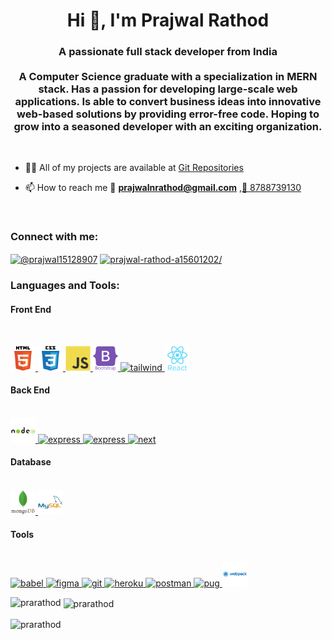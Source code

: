 <h1 align="center">Hi 👋, I'm Prajwal Rathod</h1>
<h3 align="center">A passionate full stack developer from India <br/><br/>
A Computer Science graduate with a specialization in MERN stack. Has a passion for developing large-scale web applications. Is able to convert business ideas into innovative web-based solutions by providing error-free code. Hoping to grow into a seasoned developer with an exciting organization.</h3>
<br/>


- 👨‍💻 All of my projects are available at <a href="https://github.com/prarathod?tab=repositories">Git Repositories</a>

- 📫 How to reach me 📧 **prajwalnrathod@gmail.com** ,<a href="#">📱 8788739130</a>
<br/>

<h3 align="left">Connect with me:</h3>
<p align="left">
<a href="https://twitter.com/@prajwal15128907" target="blank"><img align="center" src="https://raw.githubusercontent.com/rahuldkjain/github-profile-readme-generator/master/src/images/icons/Social/twitter.svg" alt="@prajwal15128907" height="30" width="40" /></a>
<a href="https://linkedin.com/in/prajwal-rathod-a15601202/" target="blank"><img align="center" src="https://raw.githubusercontent.com/rahuldkjain/github-profile-readme-generator/master/src/images/icons/Social/linked-in-alt.svg" alt="prajwal-rathod-a15601202/" height="30" width="40" /></a>
</p>


<h3 align="left">Languages and Tools:</h3>
<h4 align="left">Front End</h4>
<br/>
<p align="left"> 
    <a href="https://www.w3.org/html/" target="_blank" rel="noreferrer"> 
    <img src="https://raw.githubusercontent.com/devicons/devicon/master/icons/html5/html5-original-wordmark.svg" alt="html5" width="40" height="40" margin="100"/> 
  </a> 
    <a href="https://www.w3schools.com/css/" target="_blank" rel="noreferrer"> 
    <img src="https://raw.githubusercontent.com/devicons/devicon/master/icons/css3/css3-original-wordmark.svg" alt="css3" width="40" height="40"/> 
  </a> 
  <a href="https://developer.mozilla.org/en-US/docs/Web/JavaScript" target="_blank" rel="noreferrer"> 
  <img src="https://raw.githubusercontent.com/devicons/devicon/master/icons/javascript/javascript-original.svg" alt="javascript" width="40" height="40"/> 
  </a>
    <a href="https://getbootstrap.com" target="_blank" rel="noreferrer"> 
  <img src="https://raw.githubusercontent.com/devicons/devicon/master/icons/bootstrap/bootstrap-plain-wordmark.svg" alt="bootstrap" width="40" height="40"/> 
  </a>
  <a href="https://tailwindcss.com/" target="_blank" rel="noreferrer"> 
    <img src="https://www.vectorlogo.zone/logos/tailwindcss/tailwindcss-icon.svg" alt="tailwind" width="40" height="40"/> 
  </a>
   <a href="https://reactjs.org/" target="_blank" rel="noreferrer"> 
    <img src="https://raw.githubusercontent.com/devicons/devicon/master/icons/react/react-original-wordmark.svg" alt="react" width="40" height="40"/> 
  </a> 
  
  
    
<br/>
<h4 align="left">Back End</h4>
<br/>

 <a href="https://nodejs.org" target="_blank" rel="noreferrer"> 
    <img src="https://raw.githubusercontent.com/devicons/devicon/master/icons/nodejs/nodejs-original-wordmark.svg" alt="nodejs" width="40" height="40" background-color="white"/> 
  </a> 
  <a href="https://expressjs.com" target="_blank" rel="noreferrer"> 
    <img src="https://devtechnosys.com/insights/wp-content/uploads/2019/06/express-js-logo.png" alt="express" width="80" height="40"/> 
  </a> 
   <a href="https://expressjs.com" target="_blank" rel="noreferrer"> 
    <img src="https://devtechnosys.com/insights/wp-content/uploads/2019/06/express-js-logo.png" alt="express" width="80" height="40"/> 
  </a>
  
  </a> 
   <a href="https://expressjs.com" target="_blank" rel="noreferrer"> 
    <img src="https://react-etc.net/files/2017-08/next-js-30.png" alt="next" width="80" height="60"/> 
  </a>
  
  <br/>
<h4 align="left">Database</h4>
<br/>
     <a href="https://www.mongodb.com/" target="_blank" rel="noreferrer"> 
     <img src="https://raw.githubusercontent.com/devicons/devicon/master/icons/mongodb/mongodb-original-wordmark.svg" alt="mongodb" width="40" height="40"/> 
  </a>
   <a href="https://www.mysql.com/" target="_blank" rel="noreferrer"> 
   <img src="https://raw.githubusercontent.com/devicons/devicon/master/icons/mysql/mysql-original-wordmark.svg" alt="mysql" width="40" height="40"/> 
  </a> 
  
<br/>
    <h4 align="left">Tools</h4>
<br/>
  
  <a href="https://babeljs.io/" target="_blank" rel="noreferrer"> 
    <img src="https://d33wubrfki0l68.cloudfront.net/7a197cfe44548cc1a3f581152af70a3051e11671/78df8/img/babel.svg" alt="babel" width="40" height="40"/> 
  </a> 
  <a href="https://www.figma.com/" target="_blank" rel="noreferrer"> 
    <img src="https://www.vectorlogo.zone/logos/figma/figma-icon.svg" alt="figma" width="40" height="40"/> 
  </a> 
  <a href="https://git-scm.com/" target="_blank" rel="noreferrer"> 
    <img src="https://www.vectorlogo.zone/logos/git-scm/git-scm-icon.svg" alt="git" width="40" height="40"/> </a> 
  <a href="https://heroku.com" target="_blank" rel="noreferrer"> 
    <img src="https://www.vectorlogo.zone/logos/heroku/heroku-icon.svg" alt="heroku" width="40" height="40"/> 
  </a> 



  <a href="https://postman.com" target="_blank" rel="noreferrer"> 
    <img src="https://www.vectorlogo.zone/logos/getpostman/getpostman-icon.svg" alt="postman" width="40" height="40"/> 
  </a> <a href="https://pugjs.org" target="_blank" rel="noreferrer"> <img src="https://cdn.worldvectorlogo.com/logos/pug.svg" alt="pug" width="40" height="40"/> 
  </a> 

   <a href="https://webpack.js.org" target="_blank" rel="noreferrer"> 
     <img src="https://raw.githubusercontent.com/devicons/devicon/d00d0969292a6569d45b06d3f350f463a0107b0d/icons/webpack/webpack-original-wordmark.svg" alt="webpack" width="40" height="40"/> 
  </a> 
</p>


<p><img align="left" src="https://github-readme-stats.vercel.app/api/top-langs?username=prarathod&show_icons=true&locale=en&layout=compact" alt="prarathod" /></p>

<p>&nbsp;<img align="center" src="https://github-readme-stats.vercel.app/api?username=prarathod&show_icons=true&locale=en" alt="prarathod" /></p>

<p><img align="center" src="https://github-readme-streak-stats.herokuapp.com/?user=prarathod&" alt="prarathod" /></p>
